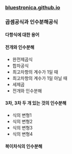 ### [bluestronica.github.io](https://bluestronica.github.io/)

### 곱셈공식과 인수분해공식

#### 다항식에 대한 용어

#### 전개와 인수분해
- 완전제곱식
- 합차공식
- 최고차항의 계수가 1일 때
- 최고차항의 계수가 1일 아닐 때
- 세제곱
- 전개와 인수분해

#### 3차, 3차 두 개 있는 것의 인수분해
- 식의 변형1
- 식의 변형2
- 식의 변형3
- 식의 변형4

#### 복이차식의 인수분해
